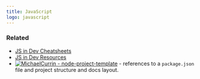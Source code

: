 ```yaml
---
title: JavaScript
logo: javascript
---
```



### Related

- [JS in Dev Cheatsheets][]
- [JS in Dev Resources][]
- [![MichaelCurrin - node-project-template](https://img.shields.io/static/v1?label=MichaelCurrin&message=node-project-template&color=142f89&logo=github)](https://github.com/MichaelCurrin/node-project-template) - references to a `package.json` file and project structure and docs layout.


[JS in Dev Cheatsheets]: https://michaelcurrin.github.io/dev-cheatsheets/cheatsheets/javascript/
[JS in Dev Resources]: https://michaelcurrin.github.io/dev-resources/resources/javascript/
